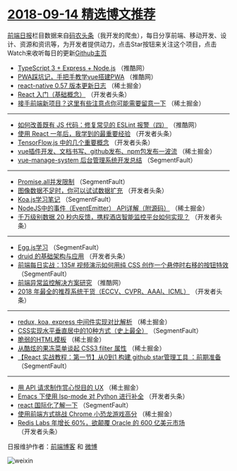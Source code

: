 # [2018-09-14 精选博文推荐](http://hao.caibaojian.com/date/2018/09/14)

[前端日报](http://caibaojian.com/c/news)栏目数据来自[码农头条](http://hao.caibaojian.com/)（我开发的爬虫），每日分享前端、移动开发、设计、资源和资讯等，为开发者提供动力，点击Star按钮来关注这个项目，点击Watch来收听每日的更新[Github主页](https://github.com/kujian/frontendDaily)
* [TypeScript 3 + Express + Node.js](http://hao.caibaojian.com/86279.html) （推酷网）
* [PWA踩坑记，手把手教学vue搭建PWA](http://hao.caibaojian.com/86280.html) （推酷网）
* [react-native 0.57 版本更新日志](http://hao.caibaojian.com/86202.html) （稀土掘金）
* [React 入门（基础概念）](http://hao.caibaojian.com/86237.html) （开发者头条）
* [接手前端新项目？这里有些注意点你可能需要留意一下](http://hao.caibaojian.com/86214.html) （稀土掘金）

***
* [如何改善既有 JS 代码：修复常见的 ESLint 报警（四）](http://hao.caibaojian.com/86276.html) （推酷网）
* [使用 React 一年后，我学到的最重要经验](http://hao.caibaojian.com/86231.html) （开发者头条）
* [TensorFlow.js 中的几个重要概念](http://hao.caibaojian.com/86244.html) （开发者头条）
* [vue插件开发、文档书写、github发布、npm包发布一波流](http://hao.caibaojian.com/86200.html) （稀土掘金）
* [vue-manage-system 后台管理系统开发总结](http://hao.caibaojian.com/86180.html) （SegmentFault）

***
* [Promise.all并发限制](http://hao.caibaojian.com/86189.html) （SegmentFault）
* [图像数据不足时，你可以试试数据扩充](http://hao.caibaojian.com/86236.html) （开发者头条）
* [Koa.js学习笔记](http://hao.caibaojian.com/86190.html) （SegmentFault）
* [NodeJS中的事件（EventEmitter） API详解（附源码）](http://hao.caibaojian.com/86203.html) （稀土掘金）
* [千万级别数据 20 秒内反馈，携程酒店智能监控平台如何实现？](http://hao.caibaojian.com/86238.html) （开发者头条）

***
* [Egg.js学习](http://hao.caibaojian.com/86192.html) （SegmentFault）
* [druid 的基础架构与应用](http://hao.caibaojian.com/86239.html) （开发者头条）
* [前端每日实战：135# 视频演示如何用纯 CSS 创作一个悬停时右移的按钮特效](http://hao.caibaojian.com/86185.html) （SegmentFault）
* [前端异常监控解决方案研究](http://hao.caibaojian.com/86277.html) （推酷网）
* [2018 年最全的推荐系统干货（ECCV、CVPR、AAAI、ICML）](http://hao.caibaojian.com/86232.html) （开发者头条）

***
* [redux, koa, express 中间件实现对比解析](http://hao.caibaojian.com/86198.html) （稀土掘金）
* [CSS实现水平垂直居中的10种方式（史上最全）](http://hao.caibaojian.com/86179.html) （SegmentFault）
* [脆弱的HTML模板](http://hao.caibaojian.com/86211.html) （稀土掘金）
* [从酷炫的果冻菜单谈起 CSS3 filter 属性](http://hao.caibaojian.com/86201.html) （稀土掘金）
* [【React 实战教程：第一节】从0到1 构建 github star管理工具 ：前期准备](http://hao.caibaojian.com/86197.html) （SegmentFault）

***
* [用 API 请求制作赏心悦目的 UX](http://hao.caibaojian.com/86212.html) （稀土掘金）
* [Emacs 下使用 lsp-mode 对 Python 进行补全](http://hao.caibaojian.com/86247.html) （开发者头条）
* [react 国际化了解一下](http://hao.caibaojian.com/86181.html) （SegmentFault）
* [使用前端方式挑战 Chrome 小恐龙游戏高分](http://hao.caibaojian.com/86213.html) （稀土掘金）
* [Redis Labs 年增长 60%，欲颠覆 Oracle 的 600 亿美元市场](http://hao.caibaojian.com/86248.html) （开发者头条）

日报维护作者：[前端博客](http://caibaojian.com/) 和 [微博](http://caibaojian.com/go/weibo)

![weixin](https://user-images.githubusercontent.com/3055447/38468989-651132ac-3b80-11e8-8e6b-15122322a9d7.png)